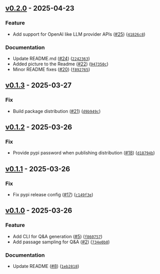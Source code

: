 ## [v0.2.0](https://github.com/docling-project/docling-sdg/releases/tag/v0.2.0) - 2025-04-23

### Feature

* Add support for OpenAI like LLM provider APIs ([#25](https://github.com/docling-project/docling-sdg/issues/25)) ([`41826c8`](https://github.com/docling-project/docling-sdg/commit/41826c865cd21e236579403a61bdb4952ef6e6cc))

### Documentation

* Update README.md ([#24](https://github.com/docling-project/docling-sdg/issues/24)) ([`2242363`](https://github.com/docling-project/docling-sdg/commit/2242363de9b159430edc94567b5a0cef801eccaf))
* Added picture to the Readme ([#22](https://github.com/docling-project/docling-sdg/issues/22)) ([`947350c`](https://github.com/docling-project/docling-sdg/commit/947350cc625c60ce32b5f26e7729fa8e4760cdd9))
* Minor README fixes ([#20](https://github.com/docling-project/docling-sdg/issues/20)) ([`f892765`](https://github.com/docling-project/docling-sdg/commit/f892765b4b2aab03a60b3ccbf417b6b636020549))

## [v0.1.3](https://github.com/docling-project/docling-sdg/releases/tag/v0.1.3) - 2025-03-27

### Fix

* Build package distribution ([#21](https://github.com/docling-project/docling-sdg/issues/21)) ([`d9b949c`](https://github.com/docling-project/docling-sdg/commit/d9b949c329ad3eb759a35a147774c0d0aa7c6942))

## [v0.1.2](https://github.com/docling-project/docling-sdg/releases/tag/v0.1.2) - 2025-03-26

### Fix

* Provide pypi password when publishing distribution ([#18](https://github.com/docling-project/docling-sdg/issues/18)) ([`d18794b`](https://github.com/docling-project/docling-sdg/commit/d18794b686f49ba54506fce613f9bbce49cc3d0a))

## [v0.1.1](https://github.com/docling-project/docling-sdg/releases/tag/v0.1.1) - 2025-03-26

### Fix

* Fix pypi release config ([#17](https://github.com/docling-project/docling-sdg/issues/17)) ([`c149f3e`](https://github.com/docling-project/docling-sdg/commit/c149f3e55a96516c4f9298e92ce83f6ea73177d9))

## [v0.1.0](https://github.com/docling-project/docling-sdg/releases/tag/v0.1.0) - 2025-03-26

### Feature

* Add CLI for Q&A generation ([#5](https://github.com/docling-project/docling-sdg/issues/5)) ([`f860757`](https://github.com/docling-project/docling-sdg/commit/f8607574fee83d27ffc60d096949e3b662276982))
* Add passage sampling for Q&A ([#2](https://github.com/docling-project/docling-sdg/issues/2)) ([`734e0b0`](https://github.com/docling-project/docling-sdg/commit/734e0b077a5c63bdf516a3a78596d28e080a2990))

### Documentation

* Update README ([#8](https://github.com/docling-project/docling-sdg/issues/8)) ([`1eb2818`](https://github.com/docling-project/docling-sdg/commit/1eb28183f8e50e9d7d15f9fd76c1ae7ec6a2643e))
